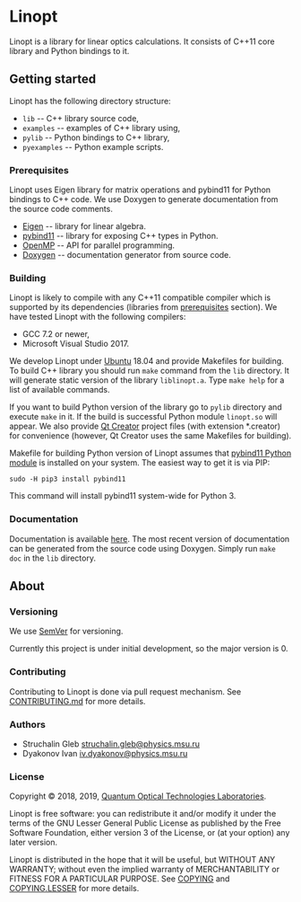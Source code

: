 # Linopt

Linopt is a library for linear optics calculations. It consists of C++11 core library and Python bindings to it.

## Getting started

Linopt has the following directory structure:

* `lib` -- C++ library source code,
* `examples` -- examples of C++ library using,
* `pylib` -- Python bindings to C++ library,
* `pyexamples` -- Python example scripts.

### Prerequisites

Linopt uses Eigen library for matrix operations and pybind11 for Python bindings to C++ code. We use Doxygen to generate documentation from the source code comments.

* [Eigen](http://eigen.tuxfamily.org/index.php) -- library for linear algebra.
* [pybind11](https://github.com/pybind/pybind11) -- library for exposing C++ types in Python.
* [OpenMP](https://www.openmp.org) -- API for parallel programming.
* [Doxygen](http://www.doxygen.org/) -- documentation generator from source code.

### Building
Linopt is likely to compile with any C++11 compatible compiler which is supported by its dependencies (libraries from [prerequisites](#prerequisites) section). We have tested Linopt with the following compilers:

* GCC 7.2 or newer,
* Microsoft Visual Studio 2017.

We develop Linopt under [Ubuntu](https://www.ubuntu.com/) 18.04 and provide Makefiles for building. To build C++ library you should run `make` command from the `lib` directory. It will generate static version of the library `liblinopt.a`. Type `make help` for a list of available commands.

If you want to build Python version of the library go to `pylib` directory and execute `make` in it. If the build is successful Python module `linopt.so` will appear. We also provide [Qt Creator](https://www.qt.io/qt-features-libraries-apis-tools-and-ide/#ide) project files (with extension *.creator) for convenience (however, Qt Creator uses the same Makefiles for building).

Makefile for building Python version of Linopt assumes that [pybind11 Python module](https://pypi.org/project/pybind11/) is installed on your system. The easiest way to get it is via PIP:
```
sudo -H pip3 install pybind11
```
This command will install pybind11 system-wide for Python 3.

### Documentation

Documentation is available [here](https://www.qotlabs.org/linopt/doc/index.html). The most recent version of documentation can be generated from the source code using Doxygen. Simply run `make doc` in the `lib` directory.

## About

### Versioning

We use [SemVer](http://semver.org/) for versioning.

Currently this project is under initial development, so the major version is 0.

### Contributing

Contributing to Linopt is done via pull request mechanism. See [CONTRIBUTING.md](CONTRIBUTING.md) for more details.

### Authors

* Struchalin Gleb <struchalin.gleb@physics.msu.ru>
* Dyakonov Ivan <iv.dyakonov@physics.msu.ru>

### License

Copyright © 2018, 2019, [Quantum Optical Technologies Laboratories](https://www.qotlabs.org/en/).

Linopt is free software: you can redistribute it and/or modify it under the terms of the GNU Lesser General Public License as published by the Free Software Foundation, either version 3 of the License, or (at your option) any later version.

Linopt is distributed in the hope that it will be useful, but WITHOUT ANY WARRANTY; without even the implied warranty of MERCHANTABILITY or FITNESS FOR A PARTICULAR PURPOSE. See [COPYING](COPYING) and [COPYING.LESSER](COPYING.LESSER) for more details.

